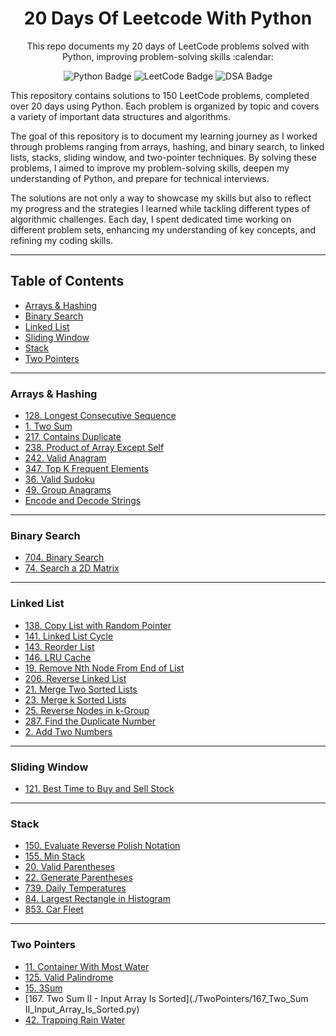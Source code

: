 <h1 align="center">20 Days Of Leetcode With Python</h1>
<p align="center">This repo documents my 20 days of LeetCode problems solved with Python, improving problem-solving skills :calendar:</p>
<p align="center">
  <img src="https://img.shields.io/badge/python-4CBB87?logo=python&logoColor=ffdd54&style=for-the-badge" alt="Python Badge">
  <img src="https://img.shields.io/badge/LeetCode-ffa116?logo=LeetCode&logoColor=white&style=for-the-badge" alt="LeetCode Badge">
  <img src="https://img.shields.io/badge/DSA-008C45?logo=python&logoColor=white&style=for-the-badge" alt="DSA Badge">
</p>




This repository contains solutions to 150 LeetCode problems, completed over 20 days using Python. Each problem is organized by topic and covers a variety of important data structures and algorithms. 

The goal of this repository is to document my learning journey as I worked through problems ranging from arrays, hashing, and binary search, to linked lists, stacks, sliding window, and two-pointer techniques. By solving these problems, I aimed to improve my problem-solving skills, deepen my understanding of Python, and prepare for technical interviews.

The solutions are not only a way to showcase my skills but also to reflect my progress and the strategies I learned while tackling different types of algorithmic challenges. Each day, I spent dedicated time working on different problem sets, enhancing my understanding of key concepts, and refining my coding skills.

---

## Table of Contents

- [Arrays & Hashing](#arrays--hashing)
- [Binary Search](#binary-search)
- [Linked List](#linked-list)
- [Sliding Window](#sliding-window)
- [Stack](#stack)
- [Two Pointers](#two-pointers)

---

### Arrays & Hashing

- [128. Longest Consecutive Sequence](./Arrays&Hashing/128_Longest_Consecutive_Sequence.py)
- [1. Two Sum](./Arrays&Hashing/1_Two_Sum.py)
- [217. Contains Duplicate](./Arrays&Hashing/217_Contains_Duplicate.py)
- [238. Product of Array Except Self](./Arrays&Hashing/238_Product_of_Array_Except_Self.py)
- [242. Valid Anagram](./Arrays&Hashing/242_Valid_Anagram.py)
- [347. Top K Frequent Elements](./Arrays&Hashing/347_Top_K_Frequent_Elements.py)
- [36. Valid Sudoku](./Arrays&Hashing/36_Valid_Sudoku.py)
- [49. Group Anagrams](./Arrays&Hashing/49_Group_Anagrams.py)
- [Encode and Decode Strings](./Arrays&Hashing/pro_Encode_and_Decode_Strings.py)

---

### Binary Search

- [704. Binary Search](./BinarySearch/704_Binary_Search.py)
- [74. Search a 2D Matrix](./BinarySearch/74_Search_a_2D_Matrix.py)

---

### Linked List

- [138. Copy List with Random Pointer](./LinkedList/138_Copy_List_with_Random_Pointer.py)
- [141. Linked List Cycle](./LinkedList/141_Linked_List_Cycle.py)
- [143. Reorder List](./LinkedList/143_Reorder_List.py)
- [146. LRU Cache](./LinkedList/146_LRU_Cache.py)
- [19. Remove Nth Node From End of List](./LinkedList/19_Remove_Nth_Node_From_End_of_List.py)
- [206. Reverse Linked List](./LinkedList/206_Reverse_Linked_List.py)
- [21. Merge Two Sorted Lists](./LinkedList/21_Merge_Two_Sorted_Lists.py)
- [23. Merge k Sorted Lists](./LinkedList/23_Merge_k_Sorted_Lists.py)
- [25. Reverse Nodes in k-Group](./LinkedList/25_Reverse_Nodes_in_k-Group.py)
- [287. Find the Duplicate Number](./LinkedList/287_Find_the_Duplicate_Number.py)
- [2. Add Two Numbers](./LinkedList/2_Add_Two_Numbers.py)

---

### Sliding Window

- [121. Best Time to Buy and Sell Stock](./SlidingWindow/121_Best_Time_to_Buy_and_Sell_Stock.py)

---

### Stack

- [150. Evaluate Reverse Polish Notation](./Stack/150_Evaluate_Reverse_Polish_Notation.py)
- [155. Min Stack](./Stack/155_Min_Stack.py)
- [20. Valid Parentheses](./Stack/20_Valid_Parentheses.py)
- [22. Generate Parentheses](./Stack/22_Generate_Parentheses.py)
- [739. Daily Temperatures](./Stack/739_Daily_Temperatures.py)
- [84. Largest Rectangle in Histogram](./Stack/84_Largest_Rectangle_in_Histogram.py)
- [853. Car Fleet](./Stack/853_Car_Fleet.py)

---

### Two Pointers

- [11. Container With Most Water](./TwoPointers/11_Container_With_Most_Water.py)
- [125. Valid Palindrome](./TwoPointers/125_Valid_Palindrome.py)
- [15. 3Sum](./TwoPointers/15_3Sum.py)
- [167. Two Sum II - Input Array Is Sorted](./TwoPointers/167_Two_Sum II_Input_Array_Is_Sorted.py)
- [42. Trapping Rain Water](./TwoPointers/42_Trapping_Rain_Water.py)
